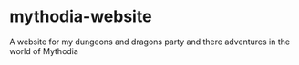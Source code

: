 # mythodia-website
A website for my dungeons and dragons party and there adventures in the world of Mythodia
